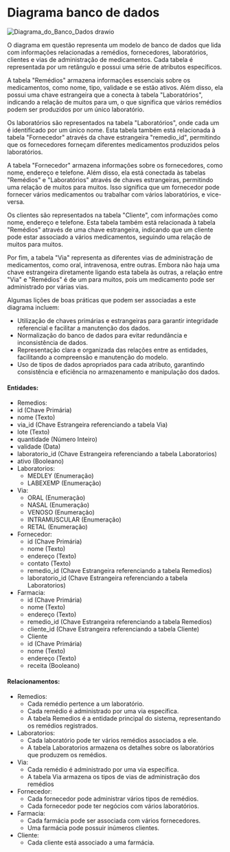 # Diagrama banco de dados
![Diagrama_do_Banco_Dados drawio](https://github.com/sprintcampus/processos/assets/81367152/50d3eccb-d0da-409e-8ef8-f30b0dfcc394)

O diagrama em questão representa um modelo de banco de dados que lida com informações relacionadas a remédios, fornecedores, laboratórios, clientes e vias de administração de medicamentos. Cada tabela é representada por um retângulo e possui uma série de atributos específicos.

A tabela "Remédios" armazena informações essenciais sobre os medicamentos, como nome, tipo, validade e se estão ativos. Além disso, ela possui uma chave estrangeira que a conecta à tabela "Laboratórios", indicando a relação de muitos para um, o que significa que vários remédios podem ser produzidos por um único laboratório.

Os laboratórios são representados na tabela "Laboratórios", onde cada um é identificado por um único nome. Esta tabela também está relacionada à tabela "Fornecedor" através da chave estrangeira "remedio_id", permitindo que os fornecedores forneçam diferentes medicamentos produzidos pelos laboratórios.

A tabela "Fornecedor" armazena informações sobre os fornecedores, como nome, endereço e telefone. Além disso, ela está conectada às tabelas "Remédios" e "Laboratórios" através de chaves estrangeiras, permitindo uma relação de muitos para muitos. Isso significa que um fornecedor pode fornecer vários medicamentos ou trabalhar com vários laboratórios, e vice-versa.

Os clientes são representados na tabela "Cliente", com informações como nome, endereço e telefone. Esta tabela também está relacionada à tabela "Remédios" através de uma chave estrangeira, indicando que um cliente pode estar associado a vários medicamentos, seguindo uma relação de muitos para muitos.

Por fim, a tabela "Via" representa as diferentes vias de administração de medicamentos, como oral, intravenosa, entre outras. Embora não haja uma chave estrangeira diretamente ligando esta tabela às outras, a relação entre "Via" e "Remédios" é de um para muitos, pois um medicamento pode ser administrado por várias vias.

Algumas lições de boas práticas que podem ser associadas a este diagrama incluem:

- Utilização de chaves primárias e estrangeiras para garantir integridade referencial e facilitar a manutenção dos dados.
- Normalização do banco de dados para evitar redundância e inconsistência de dados.
-	Representação clara e organizada das relações entre as entidades, facilitando a compreensão e manutenção do modelo.
- Uso de tipos de dados apropriados para cada atributo, garantindo consistência e eficiência no armazenamento e manipulação dos dados.

#### Entidades:
-	Remedios:
  -	id (Chave Primária)
  -	nome (Texto)
  - via_id (Chave Estrangeira referenciando a tabela Via)
  - lote (Texto)
  -	quantidade (Número Inteiro)
  -	validade (Data)
  -	laboratorio_id (Chave Estrangeira referenciando a tabela Laboratorios)
  -	ativo (Booleano)
- Laboratorios:
  - MEDLEY (Enumeração)
  - LABEXEMP (Enumeração)
- Via:
  - ORAL (Enumeração)
  - NASAL (Enumeração)
  - VENOSO (Enumeração)
  - INTRAMUSCULAR (Enumeração)
  - RETAL (Enumeração)
- Fornecedor:
  - id (Chave Primária)
  - nome (Texto)
  - endereço (Texto)
  - contato (Texto)
  - remedio_id (Chave Estrangeira referenciando a tabela Remedios)
  - laboratorio_id (Chave Estrangeira referenciando a tabela Laboratorios)
- Farmacia:
  - id (Chave Primária)
  - nome (Texto)
  - endereço (Texto)
  - remedio_id (Chave Estrangeira referenciando a tabela Remedios)
  - cliente_id (Chave Estrangeira referenciando a tabela Cliente)
  - Cliente
  - id (Chave Primária)
  - nome (Texto)
  - endereço (Texto)
  - receita (Booleano)

#### Relacionamentos:
- Remedios:
  - Cada remédio pertence a um laboratório.
  - Cada remédio é administrado por uma via específica.
  - A tabela Remedios é a entidade principal do sistema, representando os remédios registrados.
- Laboratorios:
  - Cada laboratório pode ter vários remédios associados a ele.
  - A tabela Laboratorios armazena os detalhes sobre os laboratórios que produzem os remédios.
- Via:
  - Cada remédio é administrado por uma via específica.
  - A tabela Via armazena os tipos de vias de administração dos remédios
- Fornecedor:
  - Cada fornecedor pode administrar vários tipos de remédios.
  - Cada fornecedor pode ter negócios com vários laboratórios.
- Farmacia:
  - Cada farmácia pode ser associada com vários fornecedores.
  - Uma farmácia pode possuir inúmeros clientes.
- Cliente:
  - Cada cliente está associado a uma farmácia.
